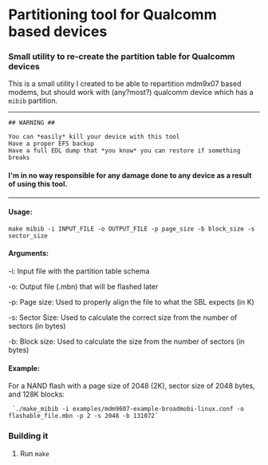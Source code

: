 # Partitioning tool for Qualcomm based devices
### Small utility to re-create the partition table for Qualcomm devices

This is a small utility I created to be able to repartition mdm9x07 based modems, but should work with (any?most?) qualcomm device which has a `mibib` partition.

*****************************************************************************
    ## WARNING ##
                               
    You can *easily* kill your device with this tool
    Have a proper EFS backup
    Have a full EDL dump that *you know* you can restore if something breaks
#### I'm in no way responsible for any damage done to any device as a result of using this tool.
*****************************************************************************

#### Usage:

`make mibib -i INPUT_FILE -o OUTPUT_FILE -p page_size -b block_size -s sector_size`


#### Arguments: 

  -i: Input file with the partition table schema

  -o: Output file (.mbn) that will be flashed later

  -p: Page size: Used to properly align the file to what the SBL expects (in K)

  -s: Sector Size: Used to calculate the correct size from the number of sectors (in bytes)

  -b: Block size: Used to calculate the size from the number of sectors (in bytes)

#### Example:

For a NAND flash with a page size of 2048 (2K), sector size of 2048 bytes, and 128K blocks:
  
	 `./make_mibib -i examples/mdm9607-example-broadmobi-linux.conf -o flashable_file.mbn -p 2 -s 2048 -b 131072`

### Building it
1. Run `make`

